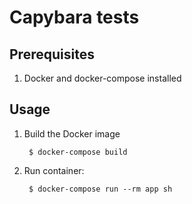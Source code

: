 # Capybara tests

## Prerequisites

1. Docker and docker-compose installed

## Usage

1. Build the Docker image

        $ docker-compose build

1. Run container:

        $ docker-compose run --rm app sh
